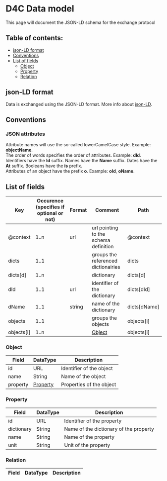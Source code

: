 # D4C Data model
This page will document the JSON-LD schema for the exchange protocol

## Table of contents:
* [json-LD format](#json-ld-format)
* [Conventions](#conventions)
* [List of fields](#list-of-fields)
  * [Object](#object)
  * [Property](#property)
  * [Relation](#relation)
  
## json-LD format
Data is exchanged using the JSON-LD format. More info about [json-LD](https://json-ld.org/).

## Conventions
### JSON attributes
Attribute names will use the so-called lowerCamelCase style. Example: **objectName**.\
The order of words specifies the order of attributes. Example: **dId**.\
Identifiers have the **Id** suffix. Names have the **Name** suffix. Dates have the **At** suffix.
Booleans have the **is** prefix.\
Attributes of an object have the prefix **o**. Example: **oId**, **oName**.

## List of fields

| Key | Occurence (specifies if optional or not) | Format | Comment | Path |
|----------|----------|----------|----------|----------|
| @context | 1..n | url | url pointing to the schema definition | @context |
| dicts | 1..1 |  | groups the referenced dictionairies | dicts |
| dicts[d] | 1..n |  | dictionary | dicts[d] |
| dId | 1..1 | url | identifier of the dictionary | dicts[dId] |
| dName | 1..1 | string | name of the dictionary | dicts[dName] |
| objects | 1..1 |  | groups the objects | objects[i] |
| objects[i] | 1..n |  | [Object](#object) | objects[i] |

### Object
| Field                         | DataType     | Description                                                                                               |
|-------------------------------|--------------|-----------------------------------------------------------------------------------------------------------|
| id                            | URL          | Identifier of the object                                                                                  |
| name                          | String       | Name of the object                                                                                        |
| property                      | [Property](#property)       | Properties of the object                                                                                        |

### Property
| Field                         | DataType     | Description                                                                                               |
|-------------------------------|--------------|-----------------------------------------------------------------------------------------------------------|
| id                            | URL          | Identifier of the property                                                                                |
| dictionary                    | String       | Name of the dictionary of the property                                                                    |
| name                          | String       | Name of the property                                                                                      |
| unit                          | String       | Unit of the property                                                                                      |

### Relation
| Field                         | DataType     | Description                                                                                               |
|-------------------------------|--------------|-----------------------------------------------------------------------------------------------------------|




